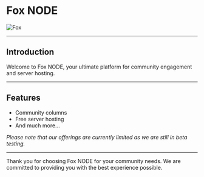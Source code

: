 # Fox NODE

![Fox](https://media.tenor.com/INM9wVoIhf0AAAAi/fox-reverse.gif)

---

## Introduction

Welcome to Fox NODE, your ultimate platform for community engagement and server hosting. 

---

## Features

- Community columns
- Free server hosting
- And much more...

*Please note that our offerings are currently limited as we are still in beta testing.*

---

Thank you for choosing Fox NODE for your community needs. We are committed to providing you with the best experience possible.

